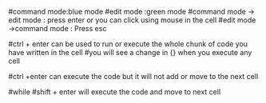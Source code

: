 #command mode:blue mode
#edit mode :green mode 
#command mode -> edit mode : press enter or you can click using mouse in the cell
#edit mode ->command mode : Press esc

#ctrl + enter can be used to run or execute the whole chunk of code you have written in the cell
#you will see a change in {} when you execute any cell

#ctrl +enter can execute the code but it will not add or move to the next cell

#while 
#shift + enter will execute the code and move to next cell
